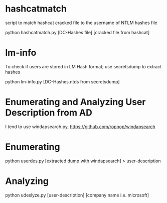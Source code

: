 # hashcatmatch
script to match hashcat cracked file to the username of NTLM hashes file

python hashcatmatch.py [DC-Hashes file] [cracked file from hashcat]

# lm-info

To check if users are stored in LM Hash format; use secretsdump to extract hashes

python lm-info.py [DC-Hashes.ntds from secretsdump]

# Enumerating and Analyzing User Description from AD
I tend to use windapsearch.py, https://github.com/ropnop/windapsearch

# Enumerating 
python userdes.py [extracted dump with windapsearch] > user-description

# Analyzing

python udeslyze.py [user-description] [company name i.e. microsoft]
